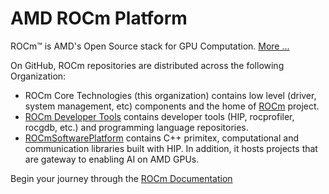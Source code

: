 # AMD ROCm Platform
ROCm™ is AMD's Open Source stack for GPU Computation. [More ...](https://rocm.docs.amd.com/en/latest/rocm.html) 

On GitHub, ROCm repositories are distributed across the following Organization:

- ROCm Core Technologies (this organization) contains low level (driver, system management, etc) components and the home of [ROCm](https://github.com/RadeonOpenCompute/ROCm) project.
- [ROCm Developer Tools](https://github.com/ROCm-Developer-Tools) contains developer tools (HIP, rocprofiler, rocgdb, etc.) and programming language repositories.
- [ROCmSoftwarePlatform](https://github.com/ROCmSoftwarePlatform) contains C++ primitex, computational and communication libraries built with HIP. In addition, it hosts projects that are gateway to enabling AI on AMD GPUs.

Begin your journey through the [ROCm Documentation](https://rocm.docs.amd.com/en/latest/)
